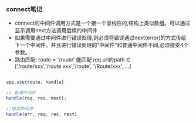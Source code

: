 
### connect笔记

* connect的中间件调用方式是一个接一个呈线性的,结构上类似数组。可以通过显示调用next方法调用后续的中间件
* 如果需要通过中间件进行错误处理,则必须将错误通过next(error)的方式传给下一个中间件。并且进行错误处理的“中间件”和普通中间件不同,必须接受4个参数。 
* 路由匹配: route = '/route' 能匹配  req.url的path ∈ ['/route/xxx','/route.xxx','/route', '/Route/xxx', ...]  

```js

app.use(route, handle)

// 普通中间件
handle(req, res, next);

//错误中间件
handle(err, req, res, next)

```















